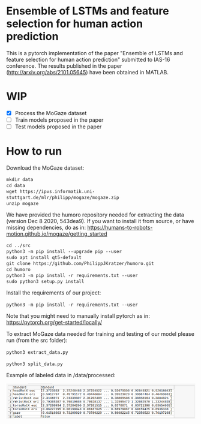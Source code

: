 # Ensemble of LSTMs and feature selection for human action prediction
This is a pytorch implementation of the paper "Ensemble of LSTMs and feature selection for human action prediction" submitted to IAS-16 conference.
The results published in the paper (http://arxiv.org/abs/2101.05645) have been obtained in MATLAB.

# WIP
- [x] Process the MoGaze dataset
- [ ] Train models proposed in the paper
- [ ] Test models proposed in the paper

# How to run
Download the MoGaze dataset:
```
mkdir data
cd data
wget https://ipvs.informatik.uni-stuttgart.de/mlr/philipp/mogaze/mogaze.zip
unzip mogaze
```

We have provided the humoro repository needed for extracting the data (version Dec 8 2020,  543dea9). If you want to install it from source, or have missing dependencies, do as in: https://humans-to-robots-motion.github.io/mogaze/getting_started

```
cd ../src
python3 -m pip install --upgrade pip --user
sudo apt install qt5-default
git clone https://github.com/PhilippJKratzer/humoro.git
cd humoro
python3 -m pip install -r requirements.txt --user
sudo python3 setup.py install
```

Install the requirements of our project:

`python3 -m pip install -r requirements.txt --user`

Note that you might need to manually install pytorch as in: https://pytorch.org/get-started/locally/

To extract MoGaze data needed for training and testing of our model please run (from the src folder):

`python3 extract_data.py`

`python3 split_data.py` 

Example of labeled data in /data/processed:

![Labeled Data](doc/processed.png "Labeled Data")
